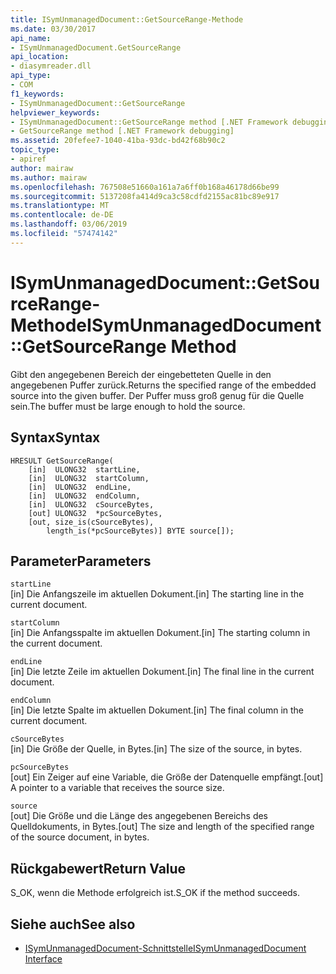```yaml
---
title: ISymUnmanagedDocument::GetSourceRange-Methode
ms.date: 03/30/2017
api_name:
- ISymUnmanagedDocument.GetSourceRange
api_location:
- diasymreader.dll
api_type:
- COM
f1_keywords:
- ISymUnmanagedDocument::GetSourceRange
helpviewer_keywords:
- ISymUnmanagedDocument::GetSourceRange method [.NET Framework debugging]
- GetSourceRange method [.NET Framework debugging]
ms.assetid: 20fefee7-1040-41ba-93dc-bd42f68b90c2
topic_type:
- apiref
author: mairaw
ms.author: mairaw
ms.openlocfilehash: 767508e51660a161a7a6ff0b168a46178d66be99
ms.sourcegitcommit: 5137208fa414d9ca3c58cdfd2155ac81bc89e917
ms.translationtype: MT
ms.contentlocale: de-DE
ms.lasthandoff: 03/06/2019
ms.locfileid: "57474142"
---
```

# <a name="isymunmanageddocumentgetsourcerange-method"></a><span data-ttu-id="4edbc-102">ISymUnmanagedDocument::GetSourceRange-Methode</span><span class="sxs-lookup"><span data-stu-id="4edbc-102">ISymUnmanagedDocument::GetSourceRange Method</span></span>
<span data-ttu-id="4edbc-103">Gibt den angegebenen Bereich der eingebetteten Quelle in den angegebenen Puffer zurück.</span><span class="sxs-lookup"><span data-stu-id="4edbc-103">Returns the specified range of the embedded source into the given buffer.</span></span> <span data-ttu-id="4edbc-104">Der Puffer muss groß genug für die Quelle sein.</span><span class="sxs-lookup"><span data-stu-id="4edbc-104">The buffer must be large enough to hold the source.</span></span>  
  
## <a name="syntax"></a><span data-ttu-id="4edbc-105">Syntax</span><span class="sxs-lookup"><span data-stu-id="4edbc-105">Syntax</span></span>  
  
```  
HRESULT GetSourceRange(  
    [in]  ULONG32  startLine,  
    [in]  ULONG32  startColumn,  
    [in]  ULONG32  endLine,  
    [in]  ULONG32  endColumn,  
    [in]  ULONG32  cSourceBytes,  
    [out] ULONG32  *pcSourceBytes,  
    [out, size_is(cSourceBytes),  
        length_is(*pcSourceBytes)] BYTE source[]);  
```  
  
## <a name="parameters"></a><span data-ttu-id="4edbc-106">Parameter</span><span class="sxs-lookup"><span data-stu-id="4edbc-106">Parameters</span></span>  
 `startLine`  
 <span data-ttu-id="4edbc-107">[in] Die Anfangszeile im aktuellen Dokument.</span><span class="sxs-lookup"><span data-stu-id="4edbc-107">[in] The starting line in the current document.</span></span>  
  
 `startColumn`  
 <span data-ttu-id="4edbc-108">[in] Die Anfangsspalte im aktuellen Dokument.</span><span class="sxs-lookup"><span data-stu-id="4edbc-108">[in] The starting column in the current document.</span></span>  
  
 `endLine`  
 <span data-ttu-id="4edbc-109">[in] Die letzte Zeile im aktuellen Dokument.</span><span class="sxs-lookup"><span data-stu-id="4edbc-109">[in] The final line in the current document.</span></span>  
  
 `endColumn`  
 <span data-ttu-id="4edbc-110">[in] Die letzte Spalte im aktuellen Dokument.</span><span class="sxs-lookup"><span data-stu-id="4edbc-110">[in] The final column in the current document.</span></span>  
  
 `cSourceBytes`  
 <span data-ttu-id="4edbc-111">[in] Die Größe der Quelle, in Bytes.</span><span class="sxs-lookup"><span data-stu-id="4edbc-111">[in] The size of the source, in bytes.</span></span>  
  
 `pcSourceBytes`  
 <span data-ttu-id="4edbc-112">[out] Ein Zeiger auf eine Variable, die Größe der Datenquelle empfängt.</span><span class="sxs-lookup"><span data-stu-id="4edbc-112">[out] A pointer to a variable that receives the source size.</span></span>  
  
 `source`  
 <span data-ttu-id="4edbc-113">[out] Die Größe und die Länge des angegebenen Bereichs des Quelldokuments, in Bytes.</span><span class="sxs-lookup"><span data-stu-id="4edbc-113">[out] The size and length of the specified range of the source document, in bytes.</span></span>  
  
## <a name="return-value"></a><span data-ttu-id="4edbc-114">Rückgabewert</span><span class="sxs-lookup"><span data-stu-id="4edbc-114">Return Value</span></span>  
 <span data-ttu-id="4edbc-115">S_OK, wenn die Methode erfolgreich ist.</span><span class="sxs-lookup"><span data-stu-id="4edbc-115">S_OK if the method succeeds.</span></span>  
  
## <a name="see-also"></a><span data-ttu-id="4edbc-116">Siehe auch</span><span class="sxs-lookup"><span data-stu-id="4edbc-116">See also</span></span>
- [<span data-ttu-id="4edbc-117">ISymUnmanagedDocument-Schnittstelle</span><span class="sxs-lookup"><span data-stu-id="4edbc-117">ISymUnmanagedDocument Interface</span></span>](../../../../docs/framework/unmanaged-api/diagnostics/isymunmanageddocument-interface.md)
